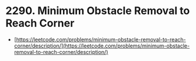 # 2290. Minimum Obstacle Removal to Reach Corner

- [https://leetcode.com/problems/minimum-obstacle-removal-to-reach-corner/description/](https://leetcode.com/problems/minimum-obstacle-removal-to-reach-corner/description/)
